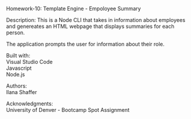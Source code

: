 Homework-10: Template Engine - Empoloyee Summary

Description: This is a Node CLI that takes in information about employees and genereates an HTML webpage that displays summaries for each person.

The application prompts the user for information about their role.

Built with:  
Visual Studio Code  
Javascript  
Node.js  

Authors:  
Ilana Shaffer  

Acknowledgments:  
University of Denver - Bootcamp Spot Assignment